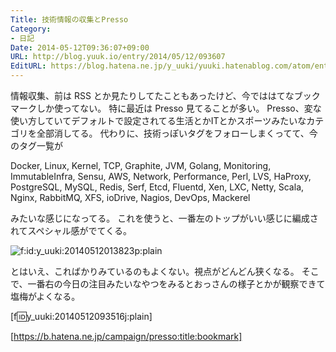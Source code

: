 ```yaml
---
Title: 技術情報の収集とPresso
Category:
- 日記
Date: 2014-05-12T09:36:07+09:00
URL: http://blog.yuuk.io/entry/2014/05/12/093607
EditURL: https://blog.hatena.ne.jp/y_uuki/yuuki.hatenablog.com/atom/entry/12921228815723255419
---
```


情報収集、前は RSS とか見たりしてたこともあったけど、今でははてなブックマークしか使ってない。
特に最近は Presso 見てることが多い。
Presso、変な使い方していてデフォルトで設定されてる生活とかITとかスポーツみたいなカテゴリを全部消してる。
代わりに、技術っぽいタグをフォローしまくってて、今のタグ一覧が

Docker, Linux, Kernel, TCP, Graphite, JVM, Golang, Monitoring, ImmutableInfra, Sensu, AWS, Network, Performance, Perl, LVS, HaProxy, PostgreSQL, MySQL, Redis, Serf, Etcd, Fluentd, Xen, LXC, Netty, Scala, Nginx, RabbitMQ, XFS, ioDrive, Nagios, DevOps, Mackerel

みたいな感じになってる。
これを使うと、一番左のトップがいい感じに編成されてスペシャル感がでてくる。

<p><span itemscope itemtype="http://schema.org/Photograph"><img src="http://cdn-ak.f.st-hatena.com/images/fotolife/y/y_uuki/20140512/20140512013823.png" alt="f:id:y_uuki:20140512013823p:plain" title="f:id:y_uuki:20140512013823p:plain" class="hatena-fotolife" itemprop="image"></span></p>


とはいえ、こればかりみているのもよくない。視点がどんどん狭くなる。
そこで、一番右の今日の注目みたいなやつをみるとおっさんの様子とかが観察できて塩梅がよくなる。


[f:id:y_uuki:20140512093516j:plain]


[https://b.hatena.ne.jp/campaign/presso:title:bookmark]

